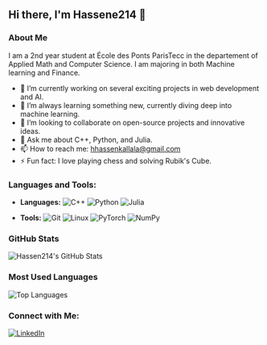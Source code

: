 ## Hi there, I'm Hassene214 👋

### About Me
I am a 2nd year student at École des Ponts ParisTecc in the departement of Applied Math and Computer Science. I am majoring in both Machine learning and Finance.


- 🔭 I’m currently working on several exciting projects in web development and AI.
- 🌱 I’m always learning something new, currently diving deep into machine learning.
- 👯 I’m looking to collaborate on open-source projects and innovative ideas.
- 💬 Ask me about C++, Python, and Julia.
- 📫 How to reach me: [hhassenkallala@gmail.com](mailto:hhassenkallala@gmail.com)
- ⚡ Fun fact: I love playing chess and solving Rubik's Cube.

### Languages and Tools:
- **Languages:** ![C++](https://img.shields.io/badge/-C++-00599C?style=flat&logo=c%2B%2B&logoColor=white) ![Python](https://img.shields.io/badge/-Python-3776AB?style=flat&logo=python&logoColor=white) ![Julia](https://img.shields.io/badge/-Julia-9558B2?style=flat&logo=julia&logoColor=white)

- **Tools:** ![Git](https://img.shields.io/badge/-Git-F05032?style=flat&logo=git&logoColor=white) ![Linux](https://img.shields.io/badge/-Linux-FCC624?style=flat&logo=linux&logoColor=black) ![PyTorch](https://img.shields.io/badge/-PyTorch-EE4C2C?style=flat&logo=pytorch&logoColor=white) ![NumPy](https://img.shields.io/badge/-NumPy-013243?style=flat&logo=numpy&logoColor=white)

### GitHub Stats
![Hassen214's GitHub Stats](https://github-readme-stats.vercel.app/api?username=Hassen214&show_icons=true&theme=radical)

### Most Used Languages
![Top Languages](https://github-readme-stats.vercel.app/api/top-langs/?username=Hassen214&layout=compact&theme=radical)
### Connect with Me:
[![LinkedIn](https://img.shields.io/badge/-LinkedIn-0077B5?style=flat&logo=linkedin&logoColor=white)](https://www.linkedin.com/in/hassene-k-3a780b12a)
